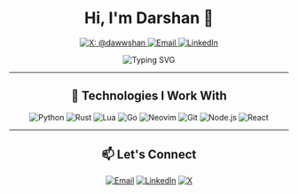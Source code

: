 <h1 align="center">Hi, I'm Darshan 👋</h1>

<p align="center">
  <a href="https://x.com/dawwshan">
    <img src="https://img.shields.io/badge/X-@dawwshan-blue?style=for-the-badge&logo=x" alt="X: @dawwshan" />
  </a>
  <a href="mailto:d.awarewdev263@gmail.com">
    <img src="https://img.shields.io/badge/Email-d.awarewdev263@gmail.com-red?style=for-the-badge&logo=gmail" alt="Email" />
  </a>
  <a href="https://www.linkedin.com/in/darshanaware/">
    <img src="https://img.shields.io/badge/LinkedIn-Darshan-blue?style=for-the-badge&logo=linkedin" alt="LinkedIn" />
  </a>
</p>

<p align="center">
  <img src="https://readme-typing-svg.demolab.com?font=Fira+Code&size=20&duration=4000&pause=1000&color=36BCF7&width=435&lines=Developer+from+Mumbai+%F0%9F%8C%8D;Lover+of+Tech+and+Innovation;Always+Learning+and+Building" alt="Typing SVG">
</p>

---

<h2 align="center">🔧 Technologies I Work With</h2>

<p align="center">
  <!-- Languages -->
  <img src="https://img.icons8.com/color/48/000000/python.png" alt="Python" />
  <img src="https://img.icons8.com/color/48/000000/rust.png" alt="Rust" />
  <img src="https://img.icons8.com/color/48/000000/lua.png" alt="Lua" />
  <img src="https://img.icons8.com/color/48/000000/golang.png" alt="Go" />
  
  <!-- Tools -->
  <img src="https://img.icons8.com/color/48/000000/neovim.png" alt="Neovim" />
  <img src="https://img.icons8.com/color/48/000000/git.png" alt="Git" />
  <img src="https://img.icons8.com/color/48/000000/nodejs.png" alt="Node.js" />
  <img src="https://img.icons8.com/ultraviolet/40/000000/react.png" alt="React" />
</p>

---

<h2 align="center">📫 Let's Connect</h2>
<p align="center">
  <a href="mailto:d.awarewdev263@gmail.com"><img src="https://img.shields.io/badge/Email-d.awarewdev263@gmail.com-red?style=for-the-badge&logo=gmail" alt="Email"></a>
  <a href="https://www.linkedin.com/in/darshanaware/"><img src="https://img.shields.io/badge/LinkedIn-Darshan-blue?style=for-the-badge&logo=linkedin" alt="LinkedIn"></a>
  <a href="https://x.com/dawwshan"><img src="https://img.shields.io/badge/X-@dawwshan-blue?style=for-the-badge&logo=x" alt="X"></a>
</p>

